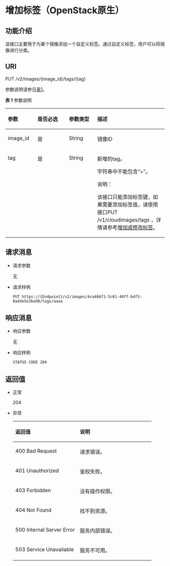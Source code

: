 # 增加标签（OpenStack原生）<a name="ims_03_0712"></a>

## 功能介绍<a name="section43944024"></a>

该接口主要用于为某个镜像添加一个自定义标签。通过自定义标签，用户可以将镜像进行分类。

## URI<a name="section59951903"></a>

PUT /v2/images/\{image\_id\}/tags/\{tag\}

参数说明请参见[表1](#table58396974)。

**表 1**  参数说明

<a name="table58396974"></a>
<table><thead align="left"><tr id="row52161898"><th class="cellrowborder" valign="top" width="18.60813918608139%" id="mcps1.2.5.1.1"><p id="p64364196"><a name="p64364196"></a><a name="p64364196"></a>参数</p>
</th>
<th class="cellrowborder" valign="top" width="19.73802619738026%" id="mcps1.2.5.1.2"><p id="p40455902205623"><a name="p40455902205623"></a><a name="p40455902205623"></a>是否必选</p>
</th>
<th class="cellrowborder" valign="top" width="17.74822517748225%" id="mcps1.2.5.1.3"><p id="p46117407"><a name="p46117407"></a><a name="p46117407"></a>参数类型</p>
</th>
<th class="cellrowborder" valign="top" width="43.90560943905609%" id="mcps1.2.5.1.4"><p id="p44522499"><a name="p44522499"></a><a name="p44522499"></a>描述</p>
</th>
</tr>
</thead>
<tbody><tr id="row49552630"><td class="cellrowborder" valign="top" width="18.60813918608139%" headers="mcps1.2.5.1.1 "><p id="p54340131"><a name="p54340131"></a><a name="p54340131"></a>image_id</p>
</td>
<td class="cellrowborder" valign="top" width="19.73802619738026%" headers="mcps1.2.5.1.2 "><p id="p15622373205623"><a name="p15622373205623"></a><a name="p15622373205623"></a>是</p>
</td>
<td class="cellrowborder" valign="top" width="17.74822517748225%" headers="mcps1.2.5.1.3 "><p id="p39474480"><a name="p39474480"></a><a name="p39474480"></a>String</p>
</td>
<td class="cellrowborder" valign="top" width="43.90560943905609%" headers="mcps1.2.5.1.4 "><p id="p43316293"><a name="p43316293"></a><a name="p43316293"></a>镜像ID</p>
</td>
</tr>
<tr id="row54302323"><td class="cellrowborder" valign="top" width="18.60813918608139%" headers="mcps1.2.5.1.1 "><p id="p36412008"><a name="p36412008"></a><a name="p36412008"></a>tag</p>
</td>
<td class="cellrowborder" valign="top" width="19.73802619738026%" headers="mcps1.2.5.1.2 "><p id="p47312118205623"><a name="p47312118205623"></a><a name="p47312118205623"></a>是</p>
</td>
<td class="cellrowborder" valign="top" width="17.74822517748225%" headers="mcps1.2.5.1.3 "><p id="p63691513"><a name="p63691513"></a><a name="p63691513"></a>String</p>
</td>
<td class="cellrowborder" valign="top" width="43.90560943905609%" headers="mcps1.2.5.1.4 "><p id="p75636161112"><a name="p75636161112"></a><a name="p75636161112"></a>新增的tag。</p>
<p id="p3391142192115"><a name="p3391142192115"></a><a name="p3391142192115"></a>字符串中不能包含“=”。</p>
<div class="note" id="note1350761815387"><a name="note1350761815387"></a><a name="note1350761815387"></a><span class="notetitle"> 说明： </span><div class="notebody"><p id="p550721883817"><a name="p550721883817"></a><a name="p550721883817"></a>该接口只能添加标签键，如果需要添加标签值，请使用接口PUT /v1/cloudimages/tags ，详情请参考<a href="增加或修改标签.md">增加或修改标签</a>。</p>
</div></div>
</td>
</tr>
</tbody>
</table>

## 请求消息<a name="section2696221"></a>

-   请求参数

    无

-   请求样例

    ```
    PUT https://{Endpoint}/v2/images/4ca46bf1-5c61-48ff-b4f3-0ad4e5e3ba90/tags/aaaa
    ```


## 响应消息<a name="section24265995"></a>

-   响应参数

    无

-   响应样例

    ```
    STATUS CODE 204
    ```


## 返回值<a name="section17067371"></a>

-   正常

    204

-   异常

    <a name="table642803117411"></a>
    <table><thead align="left"><tr id="row109645217411"><th class="cellrowborder" valign="top" width="46.54%" id="mcps1.1.3.1.1"><p id="p2170376317411"><a name="p2170376317411"></a><a name="p2170376317411"></a>返回值</p>
    </th>
    <th class="cellrowborder" valign="top" width="53.459999999999994%" id="mcps1.1.3.1.2"><p id="p1317436717411"><a name="p1317436717411"></a><a name="p1317436717411"></a>说明</p>
    </th>
    </tr>
    </thead>
    <tbody><tr id="row6049076717411"><td class="cellrowborder" valign="top" width="46.54%" headers="mcps1.1.3.1.1 "><p id="p80506717411"><a name="p80506717411"></a><a name="p80506717411"></a>400 Bad Request</p>
    </td>
    <td class="cellrowborder" valign="top" width="53.459999999999994%" headers="mcps1.1.3.1.2 "><p id="p6521049217411"><a name="p6521049217411"></a><a name="p6521049217411"></a>请求错误。</p>
    </td>
    </tr>
    <tr id="row5002352417411"><td class="cellrowborder" valign="top" width="46.54%" headers="mcps1.1.3.1.1 "><p id="p2537366317411"><a name="p2537366317411"></a><a name="p2537366317411"></a>401 Unauthorized</p>
    </td>
    <td class="cellrowborder" valign="top" width="53.459999999999994%" headers="mcps1.1.3.1.2 "><p id="p4200083517411"><a name="p4200083517411"></a><a name="p4200083517411"></a>鉴权失败。</p>
    </td>
    </tr>
    <tr id="row4246319517411"><td class="cellrowborder" valign="top" width="46.54%" headers="mcps1.1.3.1.1 "><p id="p1696676617411"><a name="p1696676617411"></a><a name="p1696676617411"></a>403 Forbidden</p>
    </td>
    <td class="cellrowborder" valign="top" width="53.459999999999994%" headers="mcps1.1.3.1.2 "><p id="p3213081417411"><a name="p3213081417411"></a><a name="p3213081417411"></a>没有操作权限。</p>
    </td>
    </tr>
    <tr id="row22446538192234"><td class="cellrowborder" valign="top" width="46.54%" headers="mcps1.1.3.1.1 "><p id="p2466565192236"><a name="p2466565192236"></a><a name="p2466565192236"></a>404 Not Found</p>
    </td>
    <td class="cellrowborder" valign="top" width="53.459999999999994%" headers="mcps1.1.3.1.2 "><p id="p65574046192236"><a name="p65574046192236"></a><a name="p65574046192236"></a>找不到资源。</p>
    </td>
    </tr>
    <tr id="row2074187217411"><td class="cellrowborder" valign="top" width="46.54%" headers="mcps1.1.3.1.1 "><p id="p237005317411"><a name="p237005317411"></a><a name="p237005317411"></a>500 Internal Server Error</p>
    </td>
    <td class="cellrowborder" valign="top" width="53.459999999999994%" headers="mcps1.1.3.1.2 "><p id="p5775661917411"><a name="p5775661917411"></a><a name="p5775661917411"></a>服务内部错误。</p>
    </td>
    </tr>
    <tr id="row5004752817411"><td class="cellrowborder" valign="top" width="46.54%" headers="mcps1.1.3.1.1 "><p id="p2731794517411"><a name="p2731794517411"></a><a name="p2731794517411"></a>503 Service Unavailable</p>
    </td>
    <td class="cellrowborder" valign="top" width="53.459999999999994%" headers="mcps1.1.3.1.2 "><p id="p6526996817411"><a name="p6526996817411"></a><a name="p6526996817411"></a>服务不可用。</p>
    </td>
    </tr>
    </tbody>
    </table>


